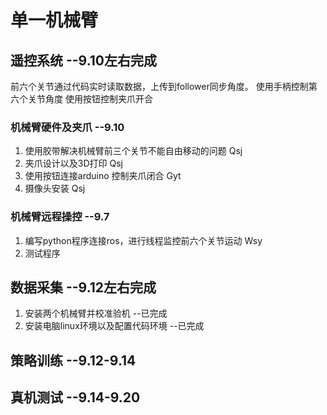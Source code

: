 # 单一机械臂

## 遥控系统 --9.10左右完成
前六个关节通过代码实时读取数据，上传到follower同步角度。
  使用手柄控制第六个关节角度
  使用按钮控制夹爪开合
### 机械臂硬件及夹爪 --9.10
1. 使用胶带解决机械臂前三个关节不能自由移动的问题 Qsj
2. 夹爪设计以及3D打印 Qsj
3. 使用按钮连接arduino 控制夹爪闭合 Gyt
4. 摄像头安装 Qsj
### 机械臂远程操控 --9.7 
1. 编写python程序连接ros，进行线程监控前六个关节运动 Wsy
2. 测试程序

## 数据采集 --9.12左右完成
1. 安装两个机械臂并校准验机   --已完成
2. 安装电脑linux环境以及配置代码环境    --已完成


## 策略训练 --9.12-9.14

## 真机测试 --9.14-9.20
